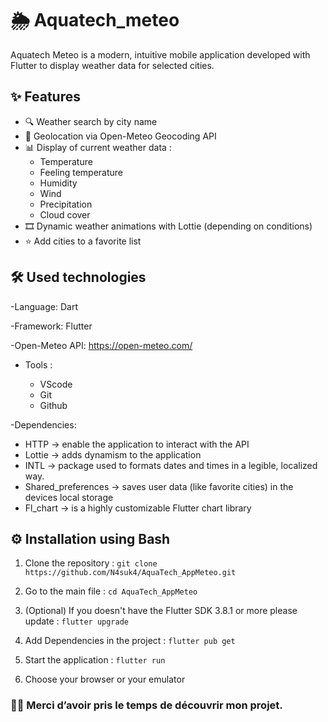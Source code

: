 # 🌦️ Aquatech_meteo

Aquatech Meteo is a modern, intuitive mobile application developed with Flutter to display weather data for selected cities.

## ✨ Features

- 🔍 Weather search by city name
- 📍 Geolocation via Open-Meteo Geocoding API
- 📊 Display of current weather data :
  - Temperature
  - Feeling temperature
  - Humidity
  - Wind
  - Precipitation
  - Cloud cover
- 🎞️ Dynamic weather animations with Lottie (depending on conditions)
- ⭐ Add cities to a favorite list




## 🛠️ Used technologies 
-Language: Dart

-Framework: Flutter

-Open-Meteo API: https://open-meteo.com/

- Tools :

  - VScode
  - Git
  - Github


-Dependencies: 

  - HTTP -> enable the application to interact with the API
  - Lottie -> adds dynamism to the application
  - INTL -> package used to formats dates and times in a legible, localized way.
  - Shared_preferences -> saves user data (like favorite cities) in the devices local storage 
  - Fl_chart -> is a highly customizable Flutter chart library






## ⚙️ Installation using Bash

1. Clone the repository : ```git clone https://github.com/N4suk4/AquaTech_AppMeteo.git```

2. Go to the main file : ```cd AquaTech_AppMeteo```

3. (Optional) If you doesn't have the Flutter SDK 3.8.1 or more please update : ```flutter upgrade```

4. Add Dependencies in the project : ```flutter pub get```

5. Start the application : ```flutter run```

6. Choose your browser or your emulator




### 🧑‍💻 Merci d’avoir pris le temps de découvrir mon projet.
